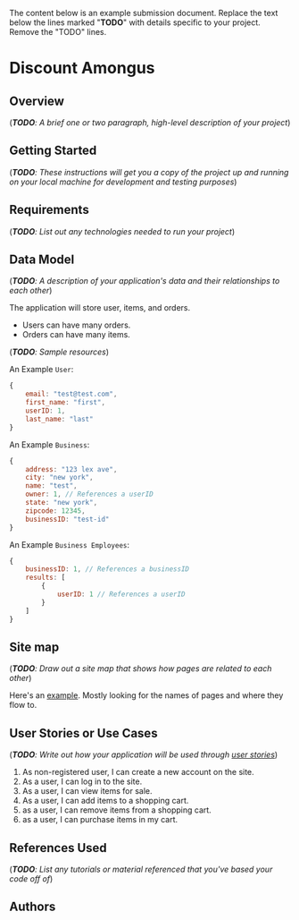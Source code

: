 The content below is an example submission document. Replace the text below the lines marked "__TODO__" with details specific to your project. Remove the "TODO" lines.



# Discount Amongus


## Overview

(___TODO__: A brief one or two paragraph, high-level description of your project_)


## Getting Started
(___TODO__: These instructions will get you a copy of the project up and running on your local machine for development and testing purposes_)


## Requirements

(___TODO__: List out any technologies needed to run your project_)


## Data Model

(___TODO__: A description of your application's data and their relationships to each other_)

The application will store user, items, and orders.

- Users can have many orders.
- Orders can have many items.

(___TODO__: Sample resources_)

An Example `User`:

```javascript
{
    email: "test@test.com",
    first_name: "first",
    userID: 1,
    last_name: "last"
}
```

An Example `Business`:

```javascript
{
    address: "123 lex ave",
    city: "new york",
    name: "test",
    owner: 1, // References a userID
    state: "new york",
    zipcode: 12345,
    businessID: "test-id"
}
```

An Example `Business Employees`:

```javascript
{
    businessID: 1, // References a businessID
    results: [
        {
            userID: 1 // References a userID
        }
    ]
}
```

## Site map

(___TODO__: Draw out a site map that shows how pages are related to each other_)

Here's an [example](https://www.kauligmedia.com/media/1589/sitemap-01.jpg). Mostly looking for the names of pages and where they flow to.

## User Stories or Use Cases

(___TODO__: Write out how your application will be used through [user stories](http://en.wikipedia.org/wiki/User_story#Format)_)

1. As non-registered user, I can create a new account on the site.
2. As a user, I can log in to the site.
3. As a user, I can view items for sale.
4. As a user, I can add items to a shopping cart.
5. as a user, I can remove items from a shopping cart.
6. as a user, I can purchase items in my cart.

## References Used

(___TODO__: List any tutorials or material referenced that you've based your code off of_)

## Authors

